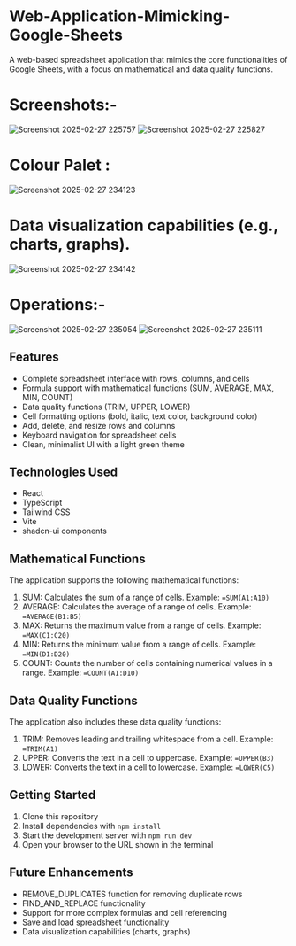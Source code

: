 
# Web-Application-Mimicking-Google-Sheets


A web-based spreadsheet application that mimics the core functionalities of Google Sheets, with a focus on mathematical and data quality functions.
# Screenshots:-
![Screenshot 2025-02-27 225757](https://github.com/user-attachments/assets/e2184e36-c733-4765-adad-259242c466bf)
![Screenshot 2025-02-27 225827](https://github.com/user-attachments/assets/76601b55-9bc0-4cbb-b536-22d1e79e08ad)
# Colour Palet :
![Screenshot 2025-02-27 234123](https://github.com/user-attachments/assets/b9ce4f08-e544-4274-a2b2-379134791130)
# Data visualization capabilities (e.g., charts, graphs).
![Screenshot 2025-02-27 234142](https://github.com/user-attachments/assets/97be2b03-6789-41bb-b896-062e495375af)
# Operations:- 
![Screenshot 2025-02-27 235054](https://github.com/user-attachments/assets/f7401381-7a18-4281-ae09-2a67ac7b2493)
![Screenshot 2025-02-27 235111](https://github.com/user-attachments/assets/4fcef119-1fce-4870-8d50-66bfc0debae1)


## Features

- Complete spreadsheet interface with rows, columns, and cells
- Formula support with mathematical functions (SUM, AVERAGE, MAX, MIN, COUNT)
- Data quality functions (TRIM, UPPER, LOWER)
- Cell formatting options (bold, italic, text color, background color)
- Add, delete, and resize rows and columns
- Keyboard navigation for spreadsheet cells
- Clean, minimalist UI with a light green theme

## Technologies Used

- React
- TypeScript
- Tailwind CSS
- Vite
- shadcn-ui components

## Mathematical Functions

The application supports the following mathematical functions:

1. SUM: Calculates the sum of a range of cells. Example: `=SUM(A1:A10)`
2. AVERAGE: Calculates the average of a range of cells. Example: `=AVERAGE(B1:B5)`
3. MAX: Returns the maximum value from a range of cells. Example: `=MAX(C1:C20)`
4. MIN: Returns the minimum value from a range of cells. Example: `=MIN(D1:D20)`
5. COUNT: Counts the number of cells containing numerical values in a range. Example: `=COUNT(A1:D10)`

## Data Quality Functions

The application also includes these data quality functions:

1. TRIM: Removes leading and trailing whitespace from a cell. Example: `=TRIM(A1)`
2. UPPER: Converts the text in a cell to uppercase. Example: `=UPPER(B3)`
3. LOWER: Converts the text in a cell to lowercase. Example: `=LOWER(C5)`

## Getting Started

1. Clone this repository
2. Install dependencies with `npm install`
3. Start the development server with `npm run dev`
4. Open your browser to the URL shown in the terminal

## Future Enhancements

- REMOVE_DUPLICATES function for removing duplicate rows
- FIND_AND_REPLACE functionality
- Support for more complex formulas and cell referencing
- Save and load spreadsheet functionality
- Data visualization capabilities (charts, graphs)
